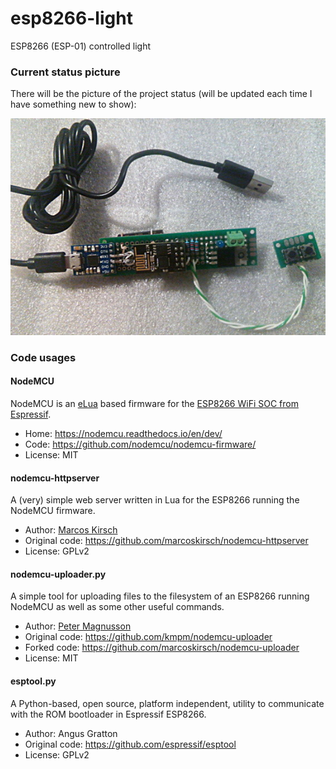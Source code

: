# esp8266-light
ESP8266 (ESP-01) controlled light

### Current status picture

There will be the picture of the project status (will be updated each time I have something new to show):

![this](https://github.com/zhuj/esp8266-light/raw/master/docs/esp8266-light-prototype-02.jpg "Prototype #2")



### Code usages

#### NodeMCU

NodeMCU is an [eLua](http://www.eluaproject.net/) based firmware for the [ESP8266 WiFi SOC from Espressif](http://espressif.com/en/products/esp8266/).

* Home: https://nodemcu.readthedocs.io/en/dev/
* Code: https://github.com/nodemcu/nodemcu-firmware/
* License: MIT

#### nodemcu-httpserver

A (very) simple web server written in Lua for the ESP8266 running the NodeMCU firmware.

* Author: [Marcos Kirsch](https://github.com/marcoskirsch)
* Original code: https://github.com/marcoskirsch/nodemcu-httpserver
* License: GPLv2

#### nodemcu-uploader.py

A simple tool for uploading files to the filesystem of an ESP8266 running NodeMCU as well as some other useful commands.

* Author: [Peter Magnusson](https://github.com/kmpm)
* Original code: https://github.com/kmpm/nodemcu-uploader
* Forked code: https://github.com/marcoskirsch/nodemcu-uploader
* License: MIT

#### esptool.py

A Python-based, open source, platform independent, utility to communicate with the ROM bootloader in Espressif ESP8266.

* Author: Angus Gratton
* Original code: https://github.com/espressif/esptool
* License: GPLv2
